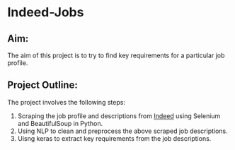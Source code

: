 # Indeed-Jobs

## Aim:

The aim of this project is to try to find key requirements for a particular job profile.

## Project Outline:

The project involves the following steps:

1) Scraping the job profile and descriptions from [Indeed](https://ae.indeed.com) using Selenium and BeautifulSoup in Python.
2) Using NLP to clean and preprocess the above scraped job descriptions.
3) Uisng keras to extract key requirements from the job descriptions.
